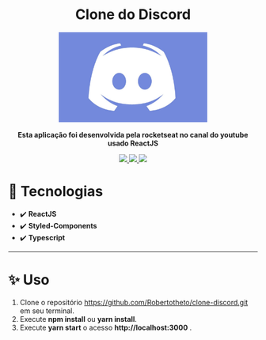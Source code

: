 <h1 align="center" >Clone do Discord</h1>
<div align="center">
    <img src="./src/assets/discord.jpg" alt="discord" width="300px">
</div> 
<p align="center">
    <strong>Esta aplicação foi desenvolvida pela rocketseat no canal do youtube usado ReactJS</strong>
</p> 
<div align="center">
    <a href="https://reactjs.org/" >
        <img src="https://img.shields.io/static/v1?label=react&message=v16.13.1&color=blue&style=flat&logo=REACT"/>
    <a>
    <a href="https://styled-components.com/">
        <img src="https://img.shields.io/static/v1?label=styled-components&message=v5.1.1&color=D47393&style=flat&logo=STYLED-COMPONENTS"/>
    </a>
    <a href="https://www.typescriptlang.org/">
        <img src="https://img.shields.io/static/v1?label=typescript&message=v3.7.2&color=blue&style=flat&logo=TYPESCRIPT"/>
    </a>
    
</div>

# 🚀 Tecnologias 
* :heavy_check_mark: **ReactJS** 
* :heavy_check_mark: **Styled-Components**
* :heavy_check_mark: **Typescript** 
*** 

# ✨ Uso 
1. Clone o repositório https://github.com/Robertotheto/clone-discord.git em seu terminal.
2. Execute **npm install** ou **yarn install**.
3. Execute **yarn start** o acesso **http://localhost:3000** .